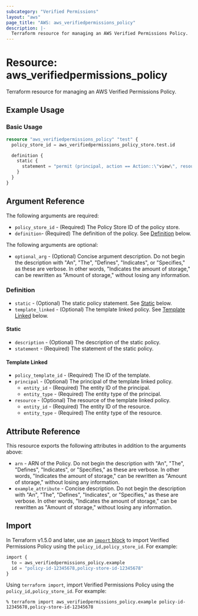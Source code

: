 ```yaml
---
subcategory: "Verified Permissions"
layout: "aws"
page_title: "AWS: aws_verifiedpermissions_policy"
description: |-
  Terraform resource for managing an AWS Verified Permissions Policy.
---
```


# Resource: aws_verifiedpermissions_policy

Terraform resource for managing an AWS Verified Permissions Policy.

## Example Usage

### Basic Usage

```terraform
resource "aws_verifiedpermissions_policy" "test" {
  policy_store_id = aws_verifiedpermissions_policy_store.test.id

  definition {
    static {
      statement = "permit (principal, action == Action::\"view\", resource in Album:: \"test_album\");"
    }
  }
}
```

## Argument Reference

The following arguments are required:

* `policy_store_id` - (Required) The Policy Store ID of the policy store.
* `definition`- (Required) The definition of the policy. See [Definition](#definition) below.

The following arguments are optional:

* `optional_arg` - (Optional) Concise argument description. Do not begin the description with "An", "The", "Defines", "Indicates", or "Specifies," as these are verbose. In other words, "Indicates the amount of storage," can be rewritten as "Amount of storage," without losing any information.


### Definition

* `static` - (Optional) The static policy statement. See [Static](#static) below.
* `template_linked` - (Optional) The template linked policy. See [Template Linked](#template_linked) below.

#### Static

* `description` - (Optional) The description of the static policy.
* `statement` - (Required) The statement of the static policy.

#### Template Linked

* `policy_template_id` - (Required) The ID of the template.
* `principal` - (Optional) The principal of the template linked policy.
    * `entity_id` - (Required) The entity ID of the principal.
    * `entity_type` - (Required) The entity type of the principal.
* `resource` - (Optional) The resource of the template linked policy.
    * `entity_id` - (Required) The entity ID of the resource.
    * `entity_type` - (Required) The entity type of the resource.

## Attribute Reference

This resource exports the following attributes in addition to the arguments above:

* `arn` - ARN of the Policy. Do not begin the description with "An", "The", "Defines", "Indicates", or "Specifies," as these are verbose. In other words, "Indicates the amount of storage," can be rewritten as "Amount of storage," without losing any information.
* `example_attribute` - Concise description. Do not begin the description with "An", "The", "Defines", "Indicates", or "Specifies," as these are verbose. In other words, "Indicates the amount of storage," can be rewritten as "Amount of storage," without losing any information.

## Import

In Terraform v1.5.0 and later, use an [`import` block](https://developer.hashicorp.com/terraform/language/import) to import Verified Permissions Policy using the `policy_id,policy_store_id`. For example:

```terraform
import {
  to = aws_verifiedpermissions_policy.example
  id = "policy-id-12345678,policy-store-id-12345678"
}
```

Using `terraform import`, import Verified Permissions Policy using the `policy_id,policy_store_id`. For example:

```console
% terraform import aws_verifiedpermissions_policy.example policy-id-12345678,policy-store-id-12345678
```
